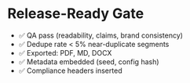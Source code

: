 # Release-Ready Gate
- ✅ QA pass (readability, claims, brand consistency)
- ✅ Dedupe rate < 5% near-duplicate segments
- ✅ Exported: PDF, MD, DOCX
- ✅ Metadata embedded (seed, config hash)
- ✅ Compliance headers inserted
